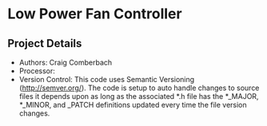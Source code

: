 Low Power Fan Controller
========================

Project Details
---------------

* Authors: Craig Comberbach
* Processor: 
* Version Control: This code uses Semantic Versioning (http://semver.org/). The code is setup to auto handle changes to source files it depends upon as long as the associated *.h file 
	has the *_MAJOR, *_MINOR, and _PATCH definitions updated every time the file version changes.
